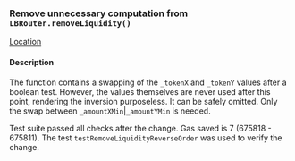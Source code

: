 ### Remove unnecessary computation from `LBRouter.removeLiquidity()`

[Location](https://github.com/code-423n4/2022-10-traderjoe/blob/79f25d48b907f9d0379dd803fc2abc9c5f57db93/src/LBRouter.sol#L287)

#### Description

The function contains a swapping of the `_tokenX` and `_tokenY` values after a boolean test. However, the values themselves are never used after this point, rendering the inversion purposeless. It can be safely omitted. Only the swap between `_amountXMin`|`_amountYMin` is needed.

Test suite passed all checks after the change. Gas saved is 7 (675818 - 675811). The test `testRemoveLiquidityReverseOrder` was used to verify the change.